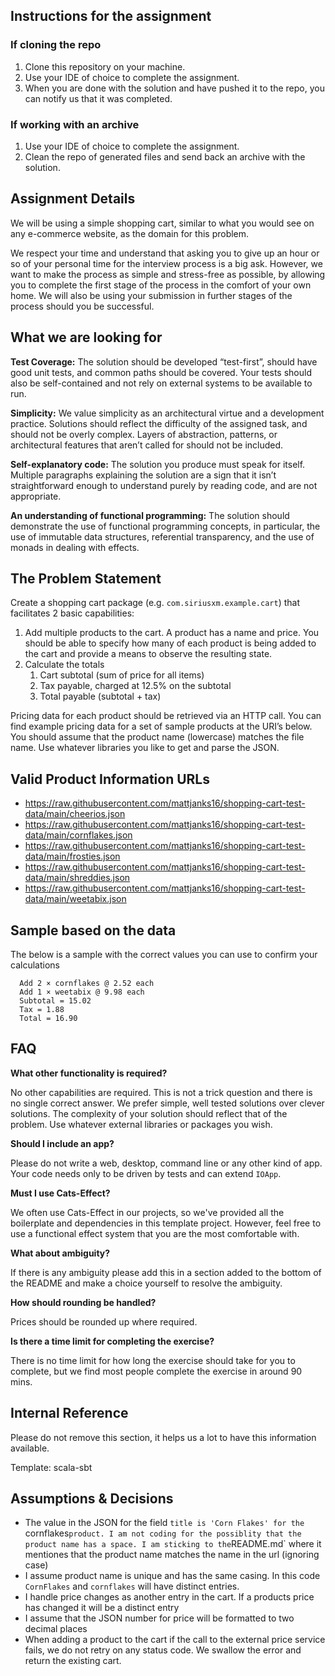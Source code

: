 ## Instructions for the assignment
### If cloning the repo
1. Clone this repository on your machine.
2. Use your IDE of choice to complete the assignment.
3. When you are done with the solution and have pushed it to the repo, you can notify us that it was completed.

### If working with an archive
1. Use your IDE of choice to complete the assignment.
2. Clean the repo of generated files and send back an archive with the solution.

## Assignment Details
We will be using a simple shopping cart, similar to what you would see on any e-commerce website, as the domain for this problem.

We respect your time and understand that asking you to give up an hour or so of your personal time for the interview process is a big ask. However, we want to make the process as simple and stress-free as possible, by allowing you to complete the first stage of the process in the comfort of your own home. We will also be using your submission in further stages of the process should you be successful.

## What we are looking for
**Test Coverage:** The solution should be developed “test-first”, should have good unit tests, and common paths should be covered. Your tests should also be
self-contained and not rely on external systems to be available to run.

**Simplicity:** We value simplicity as an architectural virtue and a development practice. Solutions should reflect the difficulty of the assigned task, and should not be overly complex. Layers of abstraction, patterns, or architectural features that aren’t called for should not be included.

**Self-explanatory code:** The solution you produce must speak for itself. Multiple paragraphs explaining the solution are a sign that it isn’t straightforward enough to understand purely by reading code, and are not appropriate.

**An understanding of functional programming:** The solution should demonstrate the use of functional programming concepts, in particular, the use of immutable data structures, referential transparency, and the use of monads in dealing with effects.

## The Problem Statement
Create a shopping cart package (e.g. `com.siriusxm.example.cart`) that facilitates 2 basic capabilities:

1. Add multiple products to the cart. A product has a name and price. You should be able to specify how many of each product is being added to the cart and provide a means to observe the resulting state.
1. Calculate the totals
    1. Cart subtotal (sum of price for all items)
    1. Tax payable, charged at 12.5% on the subtotal
    1. Total payable (subtotal + tax)

Pricing data for each product should be retrieved via an HTTP call. You can find example pricing data for a set of sample products at the URI’s below. You should assume that the product name (lowercase) matches the file name. Use whatever libraries you like to get and parse the JSON.

## Valid Product Information URLs
  - https://raw.githubusercontent.com/mattjanks16/shopping-cart-test-data/main/cheerios.json
  - https://raw.githubusercontent.com/mattjanks16/shopping-cart-test-data/main/cornflakes.json
  - https://raw.githubusercontent.com/mattjanks16/shopping-cart-test-data/main/frosties.json
  - https://raw.githubusercontent.com/mattjanks16/shopping-cart-test-data/main/shreddies.json
  - https://raw.githubusercontent.com/mattjanks16/shopping-cart-test-data/main/weetabix.json

## Sample based on the data
The below is a sample with the correct values you can use to confirm your calculations
```
  Add 2 × cornflakes @ 2.52 each
  Add 1 × weetabix @ 9.98 each
  Subtotal = 15.02
  Tax = 1.88
  Total = 16.90
```

## FAQ
**What other functionality is required?**

No other capabilities are required. This is not a trick question and there is no single correct answer. We prefer simple, well tested solutions over clever solutions. The complexity of your solution should reflect that of the problem. Use whatever external libraries or packages you wish.

**Should I include an app?**

Please do not write a web, desktop, command line or any other kind of app. Your code needs only to be driven by tests and can extend `IOApp`.

**Must I use Cats-Effect?**

We often use Cats-Effect in our projects, so we've provided all the boilerplate and dependencies in this template project. However, feel free to use a functional effect system that you are the most comfortable with.

**What about ambiguity?**

If there is any ambiguity please add this in a section added to the bottom of the README and make a choice yourself to resolve the ambiguity.

**How should rounding be handled?**

Prices should be rounded up where required.

**Is there a time limit for completing the exercise?**

There is no time limit for how long the exercise should take for you to complete, but we find most people complete the exercise in around 90 mins.

## Internal Reference

Please do not remove this section, it helps us a lot to have this information available.

Template: scala-sbt
    
## Assumptions & Decisions

* The value in the JSON for the field `title is 'Corn Flakes' for the `cornflakes` product. I am not coding for the possiblity that the product name has a space. I am sticking to the `README.md` where it mentiones
that the product name matches the name in the url (ignoring case)
* I assume product name is unique and has the same casing. In this code `CornFlakes` and `cornflakes` will have distinct entries.
* I handle price changes as another entry in the cart. If a products price has changed it will be a distinct entry
* I assume that the JSON number for price will be formatted to two decimal places
* When adding a product to the cart if the call to the external price service fails, we do not retry on any status code. We swallow the error and return the existing cart.